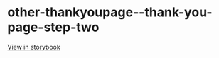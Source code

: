 # other-thankyoupage--thank-you-page-step-two

[View in storybook](https://raw.githack.com/Independent-Digital-News-and-Media-Ltd/indy-branch-review/PR-7529-sb/index.html?path=/story/other-thankyoupage--thank-you-page-step-two)